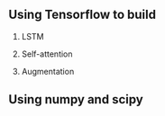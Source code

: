 ## Using Tensorflow to build

1. LSTM

2. Self-attention

3. Augmentation


## Using numpy and scipy

